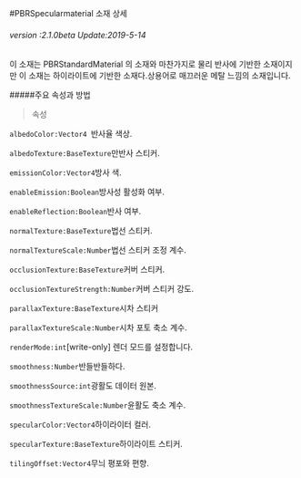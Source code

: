 #PBRSpecularmaterial 소재 상세

###### *version :2.1.0beta   Update:2019-5-14*

이 소재는 PBRStandardMaterial 의 소재와 마찬가지로 물리 반사에 기반한 소재이지만 이 소재는 하이라이트에 기반한 소재다.상용어로 매끄러운 메탈 느낌의 소재입니다.

#####주요 속성과 방법

> 속성

`albedoColor:Vector4 `반사율 색상.

`albedoTexture:BaseTexture`만반사 스티커.

`emissionColor:Vector4`방사 색.

`enableEmission:Boolean`방사성 활성화 여부.

`enableReflection:Boolean`반사 여부.

`normalTexture:BaseTexture`법선 스티커.

`normalTextureScale:Number`법선 스티커 조정 계수.

`occlusionTexture:BaseTexture`커버 스티커.

`occlusionTextureStrength:Number`커버 스티커 강도.

`parallaxTexture:BaseTexture`시차 스티커

`parallaxTextureScale:Number`시차 포토 축소 계수.

`renderMode:int`[write-only] 렌더 모드를 설정합니다.

`smoothness:Number`반들반들하다.

`smoothnessSource:int`광활도 데이터 원본.

`smoothnessTextureScale:Number`윤활도 축소 계수.

`specularColor:Vector4`하이라이터 컬러.

`specularTexture:BaseTexture`하이라이트 스티커.

`tilingOffset:Vector4`무늬 평포와 편향.




